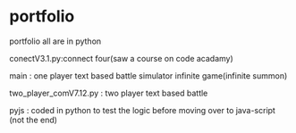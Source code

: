 # portfolio
portfolio
all are in python

conectV3.1.py:connect four(saw a course on code acadamy)


main   :   one player text based battle simulator infinite game(infinite summon)

two_player_comV7.12.py   :    two player text based battle

pyjs    :     coded in python to test the logic before moving over to java-script (not the end)
